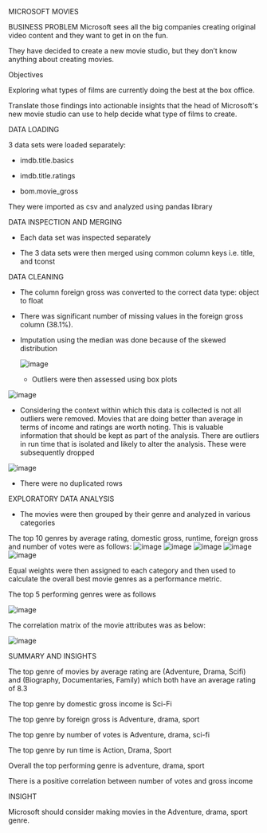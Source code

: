MICROSOFT MOVIES

BUSINESS PROBLEM
Microsoft sees all the big companies creating original video content and they want to get in on the fun. 

They have decided to create a new movie studio, but they don’t know anything about creating movies.

Objectives

Exploring what types of films are currently doing the best at the box office. 

Translate those findings into actionable insights that the head of Microsoft's new movie studio can use to help decide what type of films to create.

DATA LOADING

3 data sets were loaded separately:

- imdb.title.basics
  
- imdb.title.ratings
  
- bom.movie_gross

They were imported as csv and analyzed using pandas library

DATA INSPECTION AND MERGING

- Each data set was inspected separately
  
- The 3 data sets were then merged using common column keys i.e. title, and tconst

DATA CLEANING
- The column foreign gross was converted to the correct data type: object to float
  
- There was significant number of missing values in the foreign gross column (38.1%).
  
- Imputation using the median was done because of the skewed distribution

  ![image](https://github.com/FelixMburu/Project-1-Felix-Mburu/assets/151352303/e391590e-c6ec-4d6f-b417-e1bf6e85095b)

  - Outliers were then assessed using box plots
    
![image](https://github.com/FelixMburu/Project-1-Felix-Mburu/assets/151352303/91a31e6b-ed19-4907-8579-a60aae47b928)


- Considering the context within which this data is collected is not all outliers were removed. Movies that are doing better than average in terms of income and ratings are worth noting. This is valuable information that should be kept as part of the analysis. There are outliers in run time that is isolated and likely to alter the analysis. These were subsequently dropped

![image](https://github.com/FelixMburu/Project-1-Felix-Mburu/assets/151352303/a0bdae87-0752-42d9-84b7-e2a8f1c43374)

- There were no duplicated rows

EXPLORATORY DATA ANALYSIS
- The movies were then grouped by their genre and analyzed in various categories
  
The top 10 genres by average rating, domestic gross, runtime, foreign gross and number of votes were as follows:
![image](https://github.com/FelixMburu/Project-1-Felix-Mburu/assets/151352303/1f1107c1-2d97-4092-ae5c-23864fd46229)
![image](https://github.com/FelixMburu/Project-1-Felix-Mburu/assets/151352303/b15e0bf2-d8d3-4632-8fe4-dd224d3c6397)
![image](https://github.com/FelixMburu/Project-1-Felix-Mburu/assets/151352303/9872915e-e23c-4d00-b291-071c7ecc7249)
![image](https://github.com/FelixMburu/Project-1-Felix-Mburu/assets/151352303/51b5190a-f346-48e1-92ac-32ee96b6cbcb)
![image](https://github.com/FelixMburu/Project-1-Felix-Mburu/assets/151352303/972c2849-77b6-4178-81ab-945e043cec4e)

Equal weights were then assigned to each category and then used to calculate the overall best movie genres as a performance metric.

The top 5 performing genres were as follows

![image](https://github.com/FelixMburu/Project-1-Felix-Mburu/assets/151352303/4c9fff99-60dd-488e-9460-1e8abb58c5d3)

The correlation matrix of the movie attributes was as below:

![image](https://github.com/FelixMburu/Project-1-Felix-Mburu/assets/151352303/1ff1006d-1d2e-4d84-9128-0030f405a7e3)

SUMMARY AND INSIGHTS

The top genre of movies by average rating are (Adventure, Drama, Scifi) and (Biography, Documentaries, Family) which both have an average rating of 8.3

The top genre by domestic gross income is Sci-Fi

The top genre by foreign gross is Adventure, drama, sport

The top genre by number of votes is Adventure, drama, sci-fi

The top genre by run time is Action, Drama, Sport

Overall the top performing genre is adventure, drama, sport

There is a positive correlation between number of votes and gross income

INSIGHT

Microsoft should consider making movies in the Adventure, drama, sport genre.

